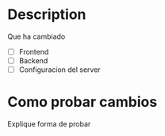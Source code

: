 # Description
Que ha cambiado
- [ ] Frontend
- [ ] Backend
- [ ] Configuracion del server

# Como probar cambios
Explique forma de probar
